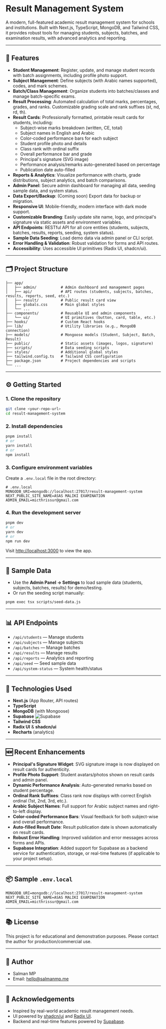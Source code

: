 # Result Management System

A modern, full-featured academic result management system for schools and institutions. Built with Next.js, TypeScript, MongoDB, and Tailwind CSS, it provides robust tools for managing students, subjects, batches, and examination results, with advanced analytics and reporting.

---

## 🚀 Features

- **Student Management**: Register, update, and manage student records with batch assignments, including profile photo support.
- **Subject Management**: Define subjects (with Arabic names supported), codes, and mark schemes.
- **Batch/Class Management**: Organize students into batches/classes and manage batch-specific exams.
- **Result Processing**: Automated calculation of total marks, percentages, grades, and ranks. Customizable grading scale and rank suffixes (st, nd, rd, th).
- **Result Cards**: Professionally formatted, printable result cards for students, including:
  - Subject-wise marks breakdown (written, CE, total)
  - Subject names in English and Arabic
  - Color-coded performance bars for each subject
  - Student profile photo and details
  - Class rank with ordinal suffix
  - Overall performance bar and grade
  - Principal's signature (SVG image)
  - Performance analysis/remarks auto-generated based on percentage
  - Publication date auto-filled
- **Reports & Analytics**: Visualize performance with charts, grade distributions, subject analytics, and batch comparisons.
- **Admin Panel**: Secure admin dashboard for managing all data, seeding sample data, and system status.
- **Data Export/Backup**: (Coming soon) Export data for backup or migration.
- **Responsive UI**: Mobile-friendly, modern interface with dark mode support.
- **Customizable Branding**: Easily update site name, logo, and principal's signature via static assets and environment variables.
- **API Endpoints**: RESTful API for all core entities (students, subjects, batches, results, reports, seeding, system status).
- **Sample Data Seeding**: Load demo data via admin panel or CLI script.
- **Error Handling & Validation**: Robust validation for forms and API routes.
- **Accessibility**: Uses accessible UI primitives (Radix UI, shadcn/ui).

---

## 🗂️ Project Structure

```
├── app/
│   ├── admin/           # Admin dashboard and management pages
│   ├── api/             # API routes (students, subjects, batches, results, reports, seed, etc.)
│   ├── result/          # Public result card view
│   ├── globals.css      # Main global styles
│   └── ...
├── components/          # Reusable UI and admin components
│   └── ui/              # UI primitives (button, card, table, etc.)
├── hooks/               # Custom React hooks
├── lib/                 # Utility libraries (e.g., MongoDB connection)
├── models/              # Mongoose models (Student, Subject, Batch, Result)
├── public/              # Static assets (images, logos, signature)
├── scripts/             # Data seeding scripts
├── styles/              # Additional global styles
├── tailwind.config.ts   # Tailwind CSS configuration
├── package.json         # Project dependencies and scripts
└── ...
```

---

## ⚙️ Getting Started

### 1. Clone the repository
```sh
git clone <your-repo-url>
cd result-management-system
```

### 2. Install dependencies
```sh
pnpm install
# or
yarn install
# or
npm install
```

### 3. Configure environment variables
Create a `.env.local` file in the root directory:

```env
# .env.local
MONGODB_URI=mongodb://localhost:27017/result-management-system
NEXT_PUBLIC_SITE_NAME=ASAS MALIKI EXAMINATION
ADMIN_EMAIL=micthrissur@gmail.com
```

### 4. Run the development server
```sh
pnpm dev
# or
yarn dev
# or
npm run dev
```

Visit [http://localhost:3000](http://localhost:3000) to view the app.

---

## 🧪 Sample Data
- Use the **Admin Panel → Settings** to load sample data (students, subjects, batches, results) for demo/testing.
- Or run the seeding script manually:

```sh
pnpm exec tsx scripts/seed-data.js
```

---

## 📊 API Endpoints
- `/api/students` — Manage students
- `/api/subjects` — Manage subjects
- `/api/batches` — Manage batches
- `/api/results` — Manage results
- `/api/reports` — Analytics and reporting
- `/api/seed` — Seed sample data
- `/api/system-status` — System health/status

---

## 📝 Technologies Used
- **Next.js** (App Router, API routes)
- **TypeScript**
- **MongoDB** (with Mongoose)
- **Supabase** ![Supabase](https://img.shields.io/badge/Supabase-3ECF8E?logo=supabase&logoColor=white)
- **Tailwind CSS**
- **Radix UI** & **shadcn/ui**
- **Recharts** (analytics)

---

## 🆕 Recent Enhancements

- **Principal's Signature Widget**: SVG signature image is now displayed on result cards for authenticity.
- **Profile Photo Support**: Student avatars/photos shown on result cards and admin panel.
- **Dynamic Performance Analysis**: Auto-generated remarks based on student percentage.
- **Ordinal Rank Suffixes**: Class rank now displays with correct English ordinal (1st, 2nd, 3rd, etc.).
- **Arabic Subject Names**: Full support for Arabic subject names and right-to-left display.
- **Color-coded Performance Bars**: Visual feedback for both subject-wise and overall performance.
- **Auto-filled Result Date**: Result publication date is shown automatically on result cards.
- **Robust Error Handling**: Improved validation and error messages across forms and APIs.
- **Supabase Integration**: Added support for Supabase as a backend service for authentication, storage, or real-time features (if applicable to your project setup).

---

## 📦 Sample `.env.local`
```env
MONGODB_URI=mongodb://localhost:27017/result-management-system
NEXT_PUBLIC_SITE_NAME=ASAS MALIKI EXAMINATION
ADMIN_EMAIL=micthrissur@gmail.com
```

---

## 📚 License
This project is for educational and demonstration purposes. Please contact the author for production/commercial use.

---

## 👤 Author
- Salman MP
- Email: hello@salmanmp.me

---

## 🌟 Acknowledgements
- Inspired by real-world academic result management needs.
- UI powered by [shadcn/ui](https://ui.shadcn.com/) and [Radix UI](https://www.radix-ui.com/).
- Backend and real-time features powered by [Supabase](https://supabase.com/).
